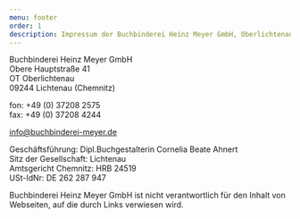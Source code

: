 ```yaml
---
menu: footer
order: 1
description: Impressum der Buchbinderei Heinz Meyer GmbH, Oberlichtenau
---
```

Buchbinderei Heinz Meyer GmbH  
Obere Hauptstraße 41  
OT Oberlichtenau  
09244 Lichtenau (Chemnitz)

fon: +49 (0) 37208 2575  
fax: +49 (0) 37208 4244

[info@buchbinderei-meyer.de](mailto:info@buchbinderei-meyer.de)

Geschäftsführung: Dipl.Buchgestalterin Cornelia Beate Ahnert  
Sitz der Gesellschaft: Lichtenau  
Amtsgericht Chemnitz: HRB 24519  
USt-IdNr: DE 262 287 947

Buchbinderei Heinz Meyer GmbH ist nicht verantwortlich für den Inhalt von Webseiten, auf die durch Links verwiesen wird.
